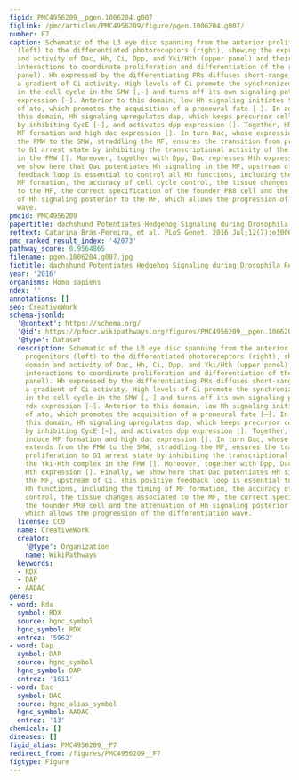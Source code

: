 ```yaml
---
figid: PMC4956209__pgen.1006204.g007
figlink: /pmc/articles/PMC4956209/figure/pgen.1006204.g007/
number: F7
caption: Schematic of the L3 eye disc spanning from the anterior proliferating progenitors
  (left) to the differentiated photoreceptors (right), showing the expression domain
  and activity of Dac, Hh, Ci, Dpp, and Yki/Hth (upper panel) and their molecular
  interactions to coordinate proliferation and differentiation of the retina (lower
  panel). Hh expressed by the differentiating PRs diffuses short-range, promoting
  a gradient of Ci activity. High levels of Ci promote the synchronized re-entrance
  in the cell cycle in the SMW [,–] and turns off its own signaling pathway via rdx
  expression [–]. Anterior to this domain, low Hh signaling initiates the expression
  of ato, which promotes the acquisition of a proneural fate [–]. In addition, in
  this domain, Hh signaling upregulates dap, which keeps precursor cells in G1-phase
  by inhibiting CycE [–], and activates dpp expression []. Together, Hh and Dpp induce
  MF formation and high dac expression []. In turn Dac, whose expression extends from
  the FMW to the SMW, straddling the MF, ensures the transition from proliferation
  to G1 arrest state by inhibiting the transcriptional activity of the Yki-Hth complex
  in the FMW []. Moreover, together with Dpp, Dac represses Hth expression []. Finally,
  we show here that Dac potentiates Hh signaling in the MF, upstream of Ci. This positive
  feedback loop is essential to control all Hh functions, including the timing of
  MF formation, the accuracy of cell cycle control, the tissue changes associated
  to the MF, the correct specification of the founder PR8 cell and the attenuation
  of Hh signaling posterior to the MF, which allows the progression of the differentiation
  wave.
pmcid: PMC4956209
papertitle: dachshund Potentiates Hedgehog Signaling during Drosophila Retinogenesis.
reftext: Catarina Brás-Pereira, et al. PLoS Genet. 2016 Jul;12(7):e1006204.
pmc_ranked_result_index: '42073'
pathway_score: 0.9564865
filename: pgen.1006204.g007.jpg
figtitle: dachshund Potentiates Hedgehog Signaling during Drosophila Retinogenesis
year: '2016'
organisms: Homo sapiens
ndex: ''
annotations: []
seo: CreativeWork
schema-jsonld:
  '@context': https://schema.org/
  '@id': https://pfocr.wikipathways.org/figures/PMC4956209__pgen.1006204.g007.html
  '@type': Dataset
  description: Schematic of the L3 eye disc spanning from the anterior proliferating
    progenitors (left) to the differentiated photoreceptors (right), showing the expression
    domain and activity of Dac, Hh, Ci, Dpp, and Yki/Hth (upper panel) and their molecular
    interactions to coordinate proliferation and differentiation of the retina (lower
    panel). Hh expressed by the differentiating PRs diffuses short-range, promoting
    a gradient of Ci activity. High levels of Ci promote the synchronized re-entrance
    in the cell cycle in the SMW [,–] and turns off its own signaling pathway via
    rdx expression [–]. Anterior to this domain, low Hh signaling initiates the expression
    of ato, which promotes the acquisition of a proneural fate [–]. In addition, in
    this domain, Hh signaling upregulates dap, which keeps precursor cells in G1-phase
    by inhibiting CycE [–], and activates dpp expression []. Together, Hh and Dpp
    induce MF formation and high dac expression []. In turn Dac, whose expression
    extends from the FMW to the SMW, straddling the MF, ensures the transition from
    proliferation to G1 arrest state by inhibiting the transcriptional activity of
    the Yki-Hth complex in the FMW []. Moreover, together with Dpp, Dac represses
    Hth expression []. Finally, we show here that Dac potentiates Hh signaling in
    the MF, upstream of Ci. This positive feedback loop is essential to control all
    Hh functions, including the timing of MF formation, the accuracy of cell cycle
    control, the tissue changes associated to the MF, the correct specification of
    the founder PR8 cell and the attenuation of Hh signaling posterior to the MF,
    which allows the progression of the differentiation wave.
  license: CC0
  name: CreativeWork
  creator:
    '@type': Organization
    name: WikiPathways
  keywords:
  - RDX
  - DAP
  - AADAC
genes:
- word: Rdx
  symbol: RDX
  source: hgnc_symbol
  hgnc_symbol: RDX
  entrez: '5962'
- word: Dap
  symbol: DAP
  source: hgnc_symbol
  hgnc_symbol: DAP
  entrez: '1611'
- word: Dac
  symbol: DAC
  source: hgnc_alias_symbol
  hgnc_symbol: AADAC
  entrez: '13'
chemicals: []
diseases: []
figid_alias: PMC4956209__F7
redirect_from: /figures/PMC4956209__F7
figtype: Figure
---
```

